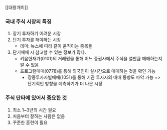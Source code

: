 [[대왕개미]]

### 국내 주식 시장의 특징
1. 장기 투자하기 어려운 시장
2. 단기 투자를 해야하는 시장
	- 테마: 뉴스에 따라 같이 움직이는 종목들
3. 단기매매 시 참고할 수 있는 정보가 많다.
	- 키움현재가(0101)의 거래원을 통해 어느 증권사에서 주식을 얼만큼 매매하는지 알 수 있음
	- 프로그램매매(0778)를 통해 외국인이 실시간으로 매매하는 것을 확인 가능
		- 장중투자자별매매(1051)를 통해 기관 투자자의 매매 동향도 파악 가능
=> 단기적인 방향을 예측하기가 더 나은 시장


### 주식 단타에 있어서 중요한 것
1. 최소 1~3년의 시간 필요
2. 처음부터 잘하는 사람은 없음
3. 꾸준한 훈련이 필요


